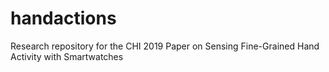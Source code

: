 # handactions
Research repository for the CHI 2019 Paper on Sensing Fine-Grained Hand Activity with Smartwatches
